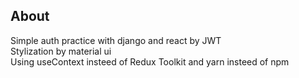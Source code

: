 ## About

Simple auth practice with django and react by JWT\
Stylization by material ui\
Using useContext insteed of Redux Toolkit and yarn insteed of npm
